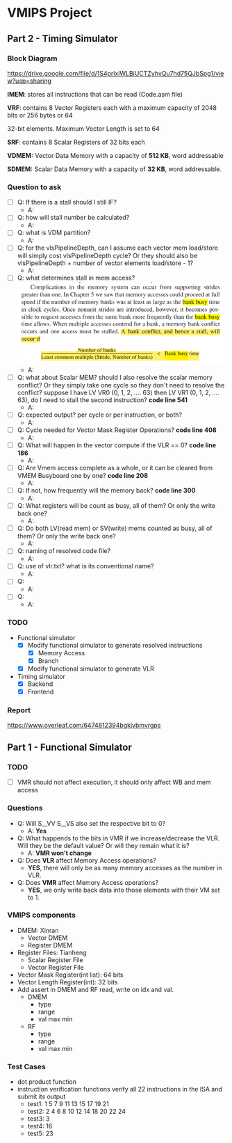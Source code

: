 # VMIPS Project

## Part 2 - Timing Simulator

### Block Diagram

https://drive.google.com/file/d/1S4prlxiWLBiUCTZyhvQu7hd75QJbSpg1/view?usp=sharing



**IMEM**: stores all instructions that can be read (Code.asm file)

**VRF**: contains 8 Vector Registers each with a maximum capacity of 2048 bits or 256 bytes or 64

32-bit elements. Maximum Vector Length is set to 64

**SRF**: contains 8 Scalar Registers of 32 bits each

**VDMEM:** Vector Data Memory with a capacity of **512 KB**, word addressable

**SDMEM:** Scalar Data Memory with a capacity of **32 KB**, word addressable.

### Question to ask
- [ ] Q: If there is a stall should I still IF?
  - A: 
- [ ] Q: how will stall number be calculated? 
  - A:
- [ ] Q: what is VDM partition?
  - A:
- [ ] Q: for the vlsPipelineDepth, can I assume each vector mem load/store will simply cost vlsPipelineDepth cycle? Or they should also be vlsPipelineDepth + number of vector elements load/store - 1?
  - A:
- [ ] Q: what determines stall in mem access? ![bank_conflict](readme_pic/WeChat%20Image_20230420232250.png)
  - A:
- [ ] Q: what about Scalar MEM? should I also resolve the scalar memory conflict? Or they simply take one cycle so they don't need to resolve the conflict? suppose I have LV VR0 (0, 1, 2, …. 63) then LV VR1 (0, 1, 2, …. 63), do I need to stall the second instruction? **code line 541**
  - A:
- [ ] Q: expected output? per cycle or per instruction, or both?
  - A:
- [ ] Q: Cycle needed for Vector Mask Register Operations? **code line 408**
  - A:
- [ ] Q: What will happen in the vector compute if the VLR == 0? **code line 186**
  - A:
- [ ] Q: Are Vmem access complete as a whole, or it can be cleared from VMEM Busyboard one by one? **code line 208**
  - A:
- [ ] Q: If not, how frequently will the memory back? **code line 300**
  - A:
- [ ] Q: What registers will be count as busy, all of them? Or only the write back one?
  - A:
- [ ] Q: Do both LV(read mem) or SV(write) mems counted as busy, all of them? Or only the write back one?
  - A:
- [ ] Q: naming of resolved code file?
  - A:
- [ ] Q: use of vlr.txt? what is its conventional name?
  - A:
- [ ] Q:
  - A:
- [ ] Q:
  - A:

### TODO
- Functional simulator
  - [x] Modify functional simulator to generate resolved instructions
    - [x] Memory Access
    - [x] Branch
  - [x] Modify functional simulator to generate VLR
- Timing simulator
  - [x] Backend
  - [x] Frontend

### Report

https://www.overleaf.com/6474812394bgkjvbmvrgps









## Part 1 - Functional Simulator

### TODO

- [ ] VMR should not affect execution, it should only affect WB and mem access

### Questions

- Q: Will S__VV S__VS also set the respective bit to 0?
  - A: **Yes**
- Q: What happends to the bits in VMR if we increase/decrease the VLR. Will they be the default value? Or will they remain what it is?
  - A: **VMR won't change**
- Q: Does **VLR** affect Memory Access operations?
  - **YES**, there will only be as many memory accesses as the number in VLR.
- Q: Does **VMR** affect Memory Access operations?
  - **YES**, we only write back data into those elements with their VM set to 1.

### VMIPS components

- DMEM: Xinran
  - Vector DMEM
  - Register DMEM
- Register Files: Tianheng
  - Scalar Register File
  - Vector Register File
- Vector Mask Register(int list): 64 bits
- Vector Length Register(int): 32 bits
- Add assert in DMEM and RF read, write on idx and val.
  - DMEM
    - type
    - range
    - val max min
  - RF
    - type
    - range
    - val max min

### Test Cases

- dot product function
- instruction verification functions
  verify all 22 instructions in the ISA and submit its output
  - test1:
    1 5 7 9 11 13 15 17 19 21
  - test2:
    2 4 6 8 10 12 14 18 20 22 24
  - test3:
    3
  - test4:
    16
  - test5:
    23
